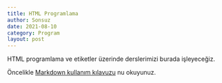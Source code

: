 ```yaml
---
title: HTML Programlama
author: Sonsuz
date: 2021-08-10
category: Program
layout: post
---
```


HTML programlama ve etiketler üzerinde derslerimizi burada işleyeceğiz.

Öncelikle [Markdown kullanım kılavuzu](https://sonsuzus.github.io/program/markdown-kullanimi-turkce) nu okuyunuz.
